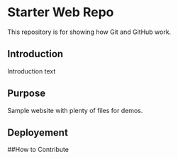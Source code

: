 # Starter Web Repo

This repository is for showing how Git and GitHub work.

## Introduction

Introduction text

## Purpose

Sample website with plenty of files for demos.

## Deployement

##How to Contribute